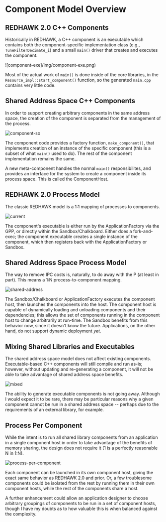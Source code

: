 # Component Model Overview

REDHAWK 2.0 C++ Components
--------------------------

Historically in REDHAWK, a C++ component is an executable which contains
both the component-specific implementation class (e.g., `TuneFilterDecimate_i`) and a small `main()` driver that creates and executes the component.

![component-exe]/img/component-exe.png)

Most of the actual work of `main()` is done inside of the core libraries, in the `Resource_impl::start_component()` function, so the generated `main.cpp` contains very little code.

Shared Address Space C++ Components
-----------------------------------

In order to support creating arbitrary components in the same address space, the creation of the component is separated from the management of the process.

![component-so](img/component-so.png)


The component code provides a factory function, `make_component()`, that implements creation of an instance of the specific component (this is a subset of what `main()` used to do). The rest of the component implementation remains the same.

A new meta-component handles the normal `main()` responsibilites, and provides an interface for the system to create a component inside its process space. This is called the ComponentHost.

REDHAWK 2.0 Process Model
-------------------------

The classic REDHAWK model is a 1:1 mapping of processes to components.

![current](img/current.png)

The component's executable is either run by the ApplicationFactory via the GPP, or directly within the Sandbox/Chalkboard. Either does a fork-and-exec; the component executable creates a single instance of the component, which then registers back with the ApplicationFactory or Sandbox.

Shared Address Space Process Model
----------------------------------

The way to remove IPC costs is, naturally, to do away with the P (at least in part). This means a 1:N process-to-component mapping.

![shared-address](img/shared-address.png)

The Sandbox/Chalkboard or ApplicationFactory executes the component host, then launches the components into the host. The component host is capable of dynamically loading and unloading components and their dependencies; this allows the set of components running in the component host to change arbitrarily at run-time. The Sandbox benefits from this behavior now, since it doesn't know the future. Applications, on the other hand, do not support dynamic deployment *yet*.

Mixing Shared Libraries and Executables
---------------------------------------

The shared address space model does not affect existing components. Executable-based C++ components will still compile and run as-is; however, without updating and re-generating a component, it will not be able to take advantage of shared address space benefits.

![mixed](img/mixed.png)

The ability to generate executable components is not going away. Although I would expect it to be rare, there may be particular reasons why a given component cannot be run in a shared address space -- perhaps due to the requirements of an external library, for example.

Process Per Component
---------------------

While the intent is to run all shared library components from an application in a single component host in order to take advantage of the benefits of memory sharing, the design does not require it (1 is a perfectly reasonable N in 1:N).

![process-per-component](img/process-per-component.png)

Each component can be launched in its own component host, giving the exact same behavior as REDHAWK 2.0 and prior. Or, a few troublesome components could be isolated from the rest by running them in their own component hosts, while the rest of the components share a host.

A further enhancement could allow an application designer to choose arbitrary groupings of components to be run in a set of component hosts, though I have my doubts as to how valuable this is when balanced against the complexity.
